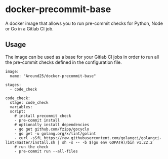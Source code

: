 # docker-precommit-base

A docker image that allows you to run pre-commit checks for Python, Node or Go in a Gitlab CI job.

## Usage

The image can be used as a base for your Gitlab CI jobs in order to run all the pre-commit checks defined in the configuration file.

```
image:
  name: "Around25/docker-precommit-base"

stages:
  - code_check

code_check:
  stage: code_check
  variables:
  script:
    # install precommit check
    - pre-commit install
    # optionally install dependencies
    - go get github.com/fzipp/gocyclo
    - go get -u golang.org/x/lint/golint
    - curl -sSfL https://raw.githubusercontent.com/golangci/golangci-lint/master/install.sh | sh -s -- -b $(go env GOPATH)/bin v1.22.2
    # run the check 
    - pre-commit run --all-files
```
